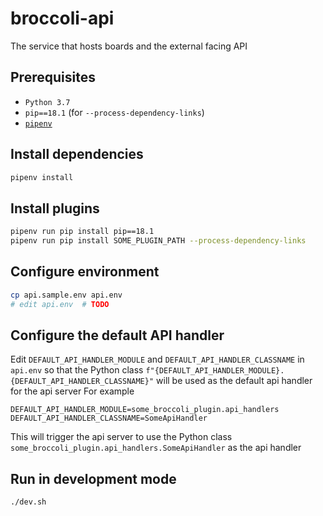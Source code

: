 # broccoli-api
The service that hosts boards and the external facing API

## Prerequisites
* `Python 3.7`
* `pip==18.1` (for `--process-dependency-links`)
* [`pipenv`](https://pipenv.readthedocs.io/en/latest/)

## Install dependencies
```bash
pipenv install
```

## Install plugins
```bash
pipenv run pip install pip==18.1
pipenv run pip install SOME_PLUGIN_PATH --process-dependency-links
```

## Configure environment
```bash
cp api.sample.env api.env
# edit api.env  # TODO
```

## Configure the default API handler
Edit `DEFAULT_API_HANDLER_MODULE` and `DEFAULT_API_HANDLER_CLASSNAME` in `api.env`
so that the Python class `f"{DEFAULT_API_HANDLER_MODULE}.{DEFAULT_API_HANDLER_CLASSNAME}"` will be used as the default api handler for the api server
For example
```env
DEFAULT_API_HANDLER_MODULE=some_broccoli_plugin.api_handlers
DEFAULT_API_HANDLER_CLASSNAME=SomeApiHandler
```
This will trigger the api server to use the Python class `some_broccoli_plugin.api_handlers.SomeApiHandler` as the api handler

## Run in development mode
```bash
./dev.sh
```
